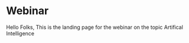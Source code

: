 # Webinar

Hello Folks,
This is the landing page for the webinar on the topic Artifical Intelligence
